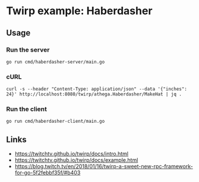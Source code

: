 # Twirp example: Haberdasher

## Usage

### Run the server

```
go run cmd/haberdasher-server/main.go
```

### cURL

```
curl -s --header "Content-Type: application/json" --data '{"inches": 24}' http://localhost:8080/twirp/athega.Haberdasher/MakeHat | jq .
```

### Run the client

```
go run cmd/haberdasher-client/main.go
```

## Links

  - https://twitchtv.github.io/twirp/docs/intro.html
  - https://twitchtv.github.io/twirp/docs/example.html
  - https://blog.twitch.tv/en/2018/01/16/twirp-a-sweet-new-rpc-framework-for-go-5f2febbf35f/#b403
